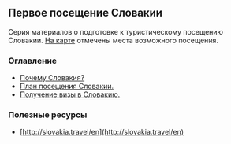 ## Первое посещение Словакии

Серия материалов о подготовке к туристическому посещению Словакии. [На карте](https://drive.google.com/open?id=1DN_g_P6PPXHIr6TY3absZ3gVazLzQdtb&usp=sharing) отмечены места возможного посещения.

### Оглавление
- [Почему Словакия?](why-slovakia.md)
- [План посещения Словакии.](plan.md)
- [Получение визы в Словакию.](visa.md)

### Полезные ресурсы
- [http://slovakia.travel/en](http://slovakia.travel/en)
